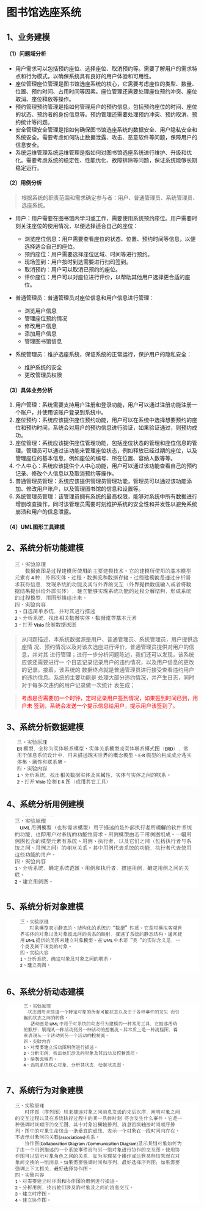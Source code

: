 # 图书馆选座系统



## 1、业务建模 

#### （1）问题域分析

* 用户需求可以包括预约座位、选择座位、取消预约等。需要了解用户的需求特点和行为模式，以确保系统具有良好的用户体验和可用性。
* 座位管理座位管理是图书馆选座系统的核心，它需要考虑座位的类型、数量、位置、预约时间、占用时间等因素。座位管理还需要处理座位预约冲突、座位取消、座位释放等操作。
* 预约管理预约管理是指如何管理用户的预约信息，包括预约座位的时间、座位的状态、预约者的身份信息等。预约管理还需要处理预约冲突、预约取消、预约统计等问题。
* 安全管理安全管理是指如何确保图书馆选座系统的数据安全、用户隐私安全和系统安全。需要考虑如何防止数据泄露、攻击、恶意软件等问题，保障用户的信息安全。
* 系统运维管理系统运维管理是指如何对图书馆选座系统进行维护、升级和优化。需要考虑系统的稳定性、性能优化、故障排除等问题，保证系统能够长期稳定运行。



#### （2）用例分析

>  根据系统的职责范围和需求确定参与者：用户、普通管理员、系统管理员、选座系统。

* 用户：用户需要在图书馆内学习或工作，需要使用系统预约座位。用户需要时刻关注座位的使用情况，以便选择适合自己的座位：
  * 浏览座位信息：用户需要查看座位的状态、位置、预约时间等信息，以便选择适合自己的座位。
  *  预约座位：用户需要选择座位区域、时间等进行预约。
  * 现场签到：用户按时到达需要进行扫码签到。
  * 取消预约：用户可以取消已预约的座位。
  * 评价座位：用户可以对座位进行评价，以帮助其他用户选择更合适的座位。
* 普通管理员：普通管理员对座位信息和用户信息进行管理：
  * 浏览用户信息
  * 管理座位预约情况
  * 修改用户信息
  * 添加用户信息
  * 管理图书馆信息

* 系统管理员：维护选座系统，保证系统的正常运行，保护用户的隐私安全：
  * 维护系统的安全
  * 更改管理员权限



#### （3）具体业务分析

1. 用户管理：系统需要支持用户注册和登录功能，用户可以通过注册功能注册一个账户，并使用该账户登录到系统中。
2. 座位预约：系统应该提供座位预约功能，用户可以在系统中选择想要预约的座位和预约时间，系统会对用户的预约信息进行验证，如果验证通过，则预约成功。
3. 座位管理：系统应该提供座位管理功能，包括座位状态的管理和座位信息的管理。管理员可以通过该功能来管理座位状态，例如释放已经过期的座位，以及管理座位的基本信息，例如座位的编号、所在位置、容纳人数等等。
4. 个人中心：系统应该提供个人中心功能，用户可以通过该功能查看自己的预约记录、修改个人信息以及取消预约等操作。
5. 普通管理员管理：系统应该提供管理员管理功能，管理员可以通过该功能添加、修改用户账户，以及管理图书馆的信息和设置等。
6. 系统管理员管理：该管理员拥有系统的最高权限，能够对系统中所有数据进行增删改查操作，同时该管理员需要时刻维护系统的安全性和并发性以避免系统崩溃和用户的信息泄露。



#### （4）UML图形工具建模





## 2、系统分析功能建模

![image-20230307185316702](img/image-20230307185316702.png)

> 从问题描述，本系统数据源是用户、普通管理员、系统管理员，用户提供选座情
> 况、预约情况以及对该次选座进行评价，普通管理员提供对用户的信息，并对其
> 进行管理；进行一步分析问题陈述，我们还可以发现，该系统应该还需要进行一
> 个日志记录记录用户的违约情况，以及用户信息的更改的记录。接着，该系统的
> 数据终点就是普通管理员进行接受查看违约用户的违约信息。系统的主要功能是
> 处理大部分违约情况，并产生日志，同时对于每多次违约的用户记录做一次统计
> 表生成；


> <font color='red'>考虑是否需要加一个时钟，定时记录用户签到情况，如果签到时间已到，用户未
> 签到，系统会发送一个提示信息给用户，提示用户该签到了。 </font>

## 3、系统分析数据建模

![image-20230307185251880](img/image-20230307185251880.png)

## 4、系统分析用例建模

![image-20230307185207678](img/image-20230307185207678.png)

## 5、系统分析对象建模

![image-20230307185139084](img/image-20230307185139084.png)

## 6、系统分析动态建模

![image-20230307185100321](img/image-20230307185100321.png)



## 7、系统行为对象建模

![image-20230307184939220](img/image-20230307184939220.png)











